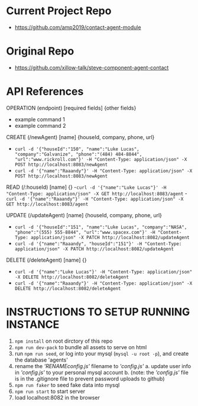 # Current Project Repo

 - https://github.com/amp2019/contact-agent-module
 

# Original Repo

 - https://github.com/xillow-talk/steve-component-agent-contact


# API References 
OPERATION (endpoint) [required fields] {other fields}
  - example command 1
  - example command 2

CREATE (/newAgent) [name] {houseId, company, phone, url}
  - ``curl -d '{"houseId":"150", "name":"Luke Lucas", "company":"Galvanize", "phone":"(484) 484-8844", "url":"www.rickroll.com"}' -H "Content-Type: application/json" -X POST http://localhost:8083/newAgent``
  - ``curl -d '{"name":"Raaandy"}' -H "Content-Type: application/json" -X POST http://localhost:8083/newAgent``

READ (/:houseId) [name] {}
  -``curl -d '{"name":"Luke Lucas"}' -H "Content-Type: application/json" -X GET http://localhost:8083/agent``
  -``curl -d '{"name":"Raaandy"}' -H "Content-Type: application/json" -X GET http://localhost:8083/agent``

UPDATE (/updateAgent) [name] {houseId, company, phone, url}
  - ``curl -d '{"houseId":"151", "name":"Luke Lucas", "company":"NASA", "phone":"(555) 555-8844", "url":"www.spacex.com"}' -H "Content-Type: application/json" -X PATCH http://localhost:8082/updateAgent``
  - ``curl -d '{"name":"Raaandy", "houseId":"151"}' -H "Content-Type: application/json" -X PATCH http://localhost:8082/updateAgent``

DELETE (/deleteAgent) [name] {}
  - ``curl -d '{"name":"Luke Lucas"}' -H "Content-Type: application/json" -X DELETE http://localhost:8082/deleteAgent``
  - ``curl -d '{"name":"Raaandy"}' -H "Content-Type: application/json" -X DELETE http://localhost:8082/deleteAgent``


# INSTRUCTIONS TO SETUP RUNNING INSTANCE

1) `npm install` on root dirctory of this repo
2) `npm run dev-pack` to bundle all assets to serve on html
3) run `npm run seed`, or log into your mysql (`mysql -u root -p`), and create the database 'agents'
4) rename the *'RENAMEconfig.js'* filename to *'config.js'*
  a. update user info in *'config.js'* to your personal mysql account
  b. (note: the *'config.js'* file is in the .gitignore file to prevent password uploads to github)
5) `npm run faker` to seed fake data into mysql
6) `npm run start` to start server
7) load localhost:8082 in the browser